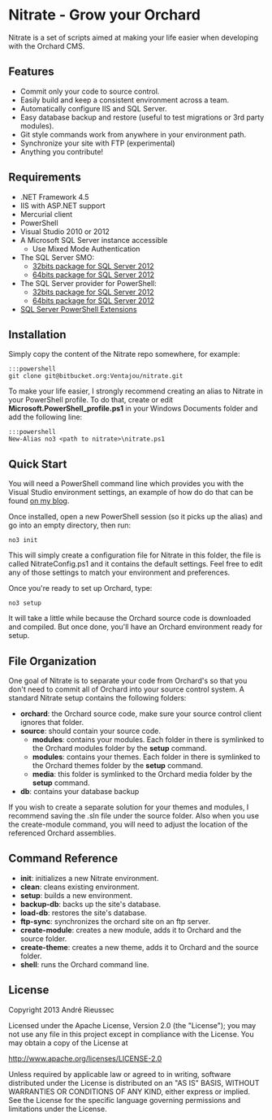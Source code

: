 Nitrate - Grow your Orchard
===

Nitrate is a set of scripts aimed at making your life easier when developing with the Orchard CMS.

Features
---

* Commit only your code to source control.
* Easily build and keep a consistent environment across a team.
* Automatically configure IIS and SQL Server.
* Easy database backup and restore (useful to test migrations or 3rd party modules).
* Git style commands work from anywhere in your environment path.
* Synchronize your site with FTP (experimental)
* Anything you contribute!

Requirements
---

* .NET Framework 4.5
* IIS with ASP.NET support
* Mercurial client
* PowerShell
* Visual Studio 2010 or 2012
* A Microsoft SQL Server instance accessible
	* Use Mixed Mode Authentication
* The SQL Server SMO:
	* [32bits package for SQL Server 2012](http://go.microsoft.com/fwlink/?LinkID=239658&clcid=0x409)
	* [64bits package for SQL Server 2012](http://go.microsoft.com/fwlink/?LinkID=239659&clcid=0x409)
* The SQL Server provider for PowerShell:
	* [32bits package for SQL Server 2012](http://go.microsoft.com/fwlink/?LinkID=239655&clcid=0x409)
	* [64bits package for SQL Server 2012](http://go.microsoft.com/fwlink/?LinkID=239656&clcid=0x409)
* [SQL Server PowerShell Extensions](http://sqlpsx.codeplex.com/)

Installation
---

Simply copy the content of the Nitrate repo somewhere, for example:

	:::powershell
    git clone git@bitbucket.org:Ventajou/nitrate.git

To make your life easier, I strongly recommend creating an alias to Nitrate in your PowerShell profile. To do that, create or edit **Microsoft.PowerShell_profile.ps1** in your Windows Documents folder and add the following line:

	:::powershell
	New-Alias no3 <path to nitrate>\nitrate.ps1

Quick Start
---

You will need a PowerShell command line which provides you with the Visual Studio environment settings, an example of how do do that can be found [on my blog](http://ventajou.com/all-in-one-command-prompt-for-windows-developers).

Once installed, open a new PowerShell session (so it picks up the alias) and go into an empty directory, then run:

	no3 init

This will simply create a configuration file for Nitrate in this folder, the file is called NitrateConfig.ps1 and it contains the default settings. Feel free to edit any of those settings to match your environment and preferences.

Once you're ready to set up Orchard, type:

	no3 setup

It will take a little while because the Orchard source code is downloaded and compiled. But once done, you'll have an Orchard environment ready for setup.

File Organization
---

One goal of Nitrate is to separate your code from Orchard's so that you don't need to commit all of Orchard into your source control system. A standard Nitrate setup contains the following folders:

* **orchard**: the Orchard source code, make sure your source control client ignores that folder.
* **source**: should contain your source code.
	* **modules**: contains your modules. Each folder in there is symlinked to the Orchard modules folder by the **setup** command.
	* **modules**: contains your themes. Each folder in there is symlinked to the Orchard themes folder by the **setup** command.
	* **media**: this folder is symlinked to the Orchard media folder by the **setup** command.
* **db**: contains your database backup

If you wish to create a separate solution for your themes and modules, I recommend saving the .sln file under the source folder. Also when you use the create-module command, you will need to adjust the location of the referenced Orchard assemblies.   

Command Reference
---

* **init**: initializes a new Nitrate environment.
* **clean**: cleans existing environment.
* **setup**: builds a new environment.
* **backup-db**: backs up the site's database.
* **load-db**: restores the site's database.
* **ftp-sync**: synchronizes the orchard site on an ftp server.
* **create-module**: creates a new module, adds it to Orchard and the source folder.
* **create-theme**: creates a new theme, adds it to Orchard and the source folder.
* **shell**: runs the Orchard command line.

License
---

Copyright 2013 André Rieussec

Licensed under the Apache License, Version 2.0 (the "License"); you may not use any file in this project except in compliance with the License. You may obtain a copy of the License at

<http://www.apache.org/licenses/LICENSE-2.0>

Unless required by applicable law or agreed to in writing, software distributed under the License is distributed on an "AS IS" BASIS, WITHOUT WARRANTIES OR CONDITIONS OF ANY KIND, either express or implied. See the License for the specific language governing permissions and limitations under the License.